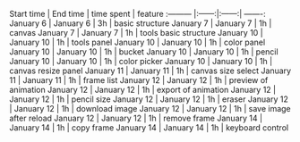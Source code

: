 Start time | End time | time spent | feature
:——— |:——:|:——:| ——-:
January 6 | January 6 | 3h | basic structure
January 7 | January 7 | 1h | canvas
January 7 | January 7 | 1h | tools basic structure 
January 10 | January 10 | 1h | tools panel
January 10 | January 10 | 1h | color panel
January 10 | January 10 | 1h | bucket
January 10 | January 10 | 1h | pencil
January 10 | January 10 | 1h | color picker
January 10 | January 10 | 1h | canvas resize panel
January 11 | January 11 | 1h | canvas size select
January 11 | January 11 | 1h | frame list
January 12 | January 12 | 1h | preview of animation
January 12 | January 12 | 1h | export of animation
January 12 | January 12 | 1h | pencil size
January 12 | January 12 | 1h | eraser
January 12 | January 12 | 1h | download image
January 12 | January 12 | 1h | save image after reload
January 12 | January 12 | 1h | remove frame
January 14 | January 14 | 1h | copy frame
January 14 | January 14 | 1h | keyboard control

